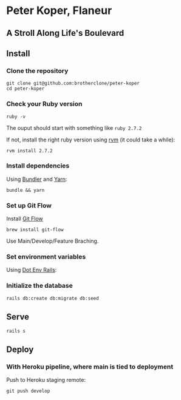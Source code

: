 # Peter Koper, Flaneur
## A Stroll Along Life's Boulevard

## Install

### Clone the repository

```shell
git clone git@github.com:brotherclone/peter-koper
cd peter-koper
```

### Check your Ruby version

```shell
ruby -v
```

The ouput should start with something like `ruby 2.7.2`

If not, install the right ruby version using [rvm](https://rvm.io/) (it could take a while):

```shell
rvm install 2.7.2 
```

### Install dependencies

Using [Bundler](https://github.com/bundler/bundler) and [Yarn](https://github.com/yarnpkg/yarn):

```shell
bundle && yarn
```

### Set up Git Flow
Install [Git Flow](https://skoch.github.io/Git-Workflow/)
```
brew install git-flow
```

Use Main/Develop/Feature Braching.


### Set environment variables

Using [Dot Env Rails](https://github.com/bkeepers/dotenv):

### Initialize the database

```shell
rails db:create db:migrate db:seed
```

## Serve

```shell
rails s
```

## Deploy

### With Heroku pipeline, where main is tied to deployment

Push to Heroku staging remote:

```shell
git push develop
```
